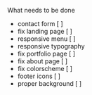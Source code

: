 What needs to be done

- contact form [ ]
- fix landing page [ ]
- responsive menu [ ]
- responsive typography
- fix portfolio page [ ]
- fix about page [ ]
- fix colorscheme [ ]
- footer icons [ ]
- proper background [ ]
